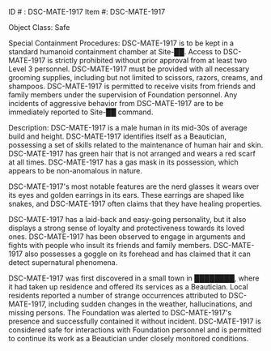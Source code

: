 ID # : DSC-MATE-1917
Item #: DSC-MATE-1917

Object Class: Safe

Special Containment Procedures:
DSC-MATE-1917 is to be kept in a standard humanoid containment chamber at Site-██. Access to DSC-MATE-1917 is strictly prohibited without prior approval from at least two Level 3 personnel. DSC-MATE-1917 must be provided with all necessary grooming supplies, including but not limited to scissors, razors, creams, and shampoos. DSC-MATE-1917 is permitted to receive visits from friends and family members under the supervision of Foundation personnel. Any incidents of aggressive behavior from DSC-MATE-1917 are to be immediately reported to Site-██ command.

Description:
DSC-MATE-1917 is a male human in its mid-30s of average build and height. DSC-MATE-1917 identifies itself as a Beautician, possessing a set of skills related to the maintenance of human hair and skin. DSC-MATE-1917 has green hair that is not arranged and wears a red scarf at all times. DSC-MATE-1917 has a gas mask in its possession, which appears to be non-anomalous in nature.

DSC-MATE-1917's most notable features are the nerd glasses it wears over its eyes and golden earrings in its ears. These earrings are shaped like snakes, and DSC-MATE-1917 often claims that they have healing properties.

DSC-MATE-1917 has a laid-back and easy-going personality, but it also displays a strong sense of loyalty and protectiveness towards its loved ones. DSC-MATE-1917 has been observed to engage in arguments and fights with people who insult its friends and family members. DSC-MATE-1917 also possesses a goggle on its forehead and has claimed that it can detect supernatural phenomena.

DSC-MATE-1917 was first discovered in a small town in ████████, where it had taken up residence and offered its services as a Beautician. Local residents reported a number of strange occurrences attributed to DSC-MATE-1917, including sudden changes in the weather, hallucinations, and missing persons. The Foundation was alerted to DSC-MATE-1917's presence and successfully contained it without incident. DSC-MATE-1917 is considered safe for interactions with Foundation personnel and is permitted to continue its work as a Beautician under closely monitored conditions.